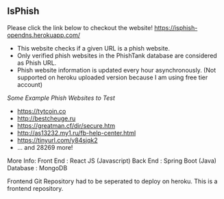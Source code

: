 ## IsPhish

Please click the link below to checkout the website!
https://isphish-opendns.herokuapp.com/

- This website checks if a given URL is a phish website.
- Only verified phish websites in the PhishTank database are considered as Phish URL.
- Phish website information is updated every hour asynchronously. 
    (Not supported on heroku uploaded version because I am using free tier account)

*Some Example Phish Websites to Test*
- https://tytcoin.co
- http://bestcheuge.ru
- https://greatman.cf/dir/secure.htm
- http://as13232.my1.ru/fb-help-center.html
- https://tinyurl.com/y84sjqk2
- ... and 28269 more!


More Info:
Front End : React JS (Javascript)
Back End : Spring Boot (Java)
Database : MongoDB

Frontend Git Repository had to be seperated to deploy on heroku.
This is a frontend repository.

